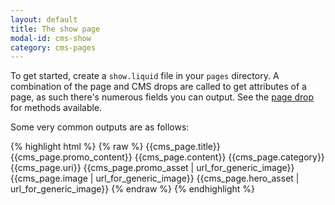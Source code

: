 ```yaml
---
layout: default
title: The show page
modal-id: cms-show
category: cms-pages
---
```

To get started, create a ``show.liquid`` file in your ``pages`` directory. A combination of the page and CMS drops are called to get attributes of a page, as such there's numerous fields you can output. See the [page drop](drops/#page-drop) for methods available.

Some very common outputs are as follows:

{% highlight html %}
{% raw %}
{{cms_page.title}}
{{cms_page.promo_content}}
{{cms_page.content}}
{{cms_page.category}}
{{cms_page.uri}}
{{cms_page.promo_asset | url_for_generic_image}}
{{cms_page.image | url_for_generic_image}}
{{cms_page.hero_asset | url_for_generic_image}}
{% endraw %}
{% endhighlight %}

